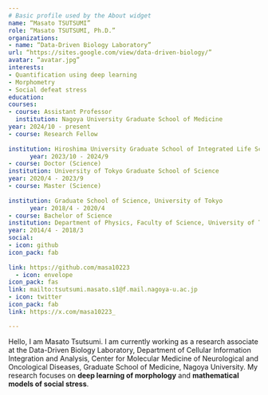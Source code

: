 ```yaml
---
# Basic profile used by the About widget
name: “Masato TSUTSUMI”
role: “Masato TSUTSUMI, Ph.D.”
organizations:
- name: “Data-Driven Biology Laboratory”
url: “https://sites.google.com/view/data-driven-biology/”
avatar: “avatar.jpg”
interests:
- Quantification using deep learning
- Morphometry
- Social defeat stress
education:
courses:
- course: Assistant Professor
  institution: Nagoya University Graduate School of Medicine
year: 2024/10 - present
- course: Research Fellow
      
institution: Hiroshima University Graduate School of Integrated Life Sciences 
      year: 2023/10 - 2024/9
- course: Doctor (Science)
institution: University of Tokyo Graduate School of Science
year: 2020/4 - 2023/9
- course: Master (Science)
      
institution: Graduate School of Science, University of Tokyo 
      year: 2018/4 - 2020/4
- course: Bachelor of Science
institution: Department of Physics, Faculty of Science, University of Tokyo
year: 2014/4 - 2018/3
social:
- icon: github
icon_pack: fab
    
link: https://github.com/masa10223
  - icon: envelope
icon_pack: fas
link: mailto:tsutsumi.masato.s1@f.mail.nagoya-u.ac.jp
- icon: twitter
icon_pack: fab
link: https://x.com/masa10223_

---
```

Hello, I am Masato Tsutsumi.
I am currently working as a research associate at the Data-Driven Biology Laboratory, Department of Cellular Information Integration and Analysis, Center for Molecular Medicine of Neurological and Oncological Diseases, Graduate School of Medicine, Nagoya University.
My research focuses on **deep learning of morphology** and **mathematical models of social stress**.


